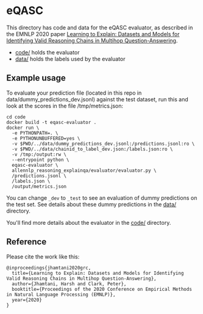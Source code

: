 # eQASC

This directory has code and data for the eQASC evaluator, as described in the EMNLP 2020 paper [Learning to Explain: Datasets and Models for Identifying Valid Reasoning Chains in Multihop Question-Answering](https://www.semanticscholar.org/paper/Learning-to-Explain%3A-Datasets-and-Models-for-Valid-Jhamtani-Clark/ebaebfefec9d5c21a4559a1a038743bd437d2f01).

* [code/](code/) holds the evaluator
* [data/](data/) holds the labels used by the evaluator

## Example usage

To evaluate your prediction file (located in this repo in data/dummy_predictions_dev.jsonl) against the
test dataset, run this and look at the scores in the file /tmp/metrics.json:

```
cd code
docker build -t eqasc-evaluator .
docker run \
  -e PYTHONPATH=. \
  -e PYTHONUNBUFFERED=yes \
  -v $PWD/../data/dummy_predictions_dev.jsonl:/predictions.jsonl:ro \
  -v $PWD/../data/chainid_to_label_dev.json:/labels.json:ro \
  -v /tmp:/output:rw \
  --entrypoint python \
  eqasc-evaluator \
  allennlp_reasoning_explainqa/evaluator/evaluator.py \
  /predictions.jsonl \
  /labels.json \
  /output/metrics.json
```

You can change `_dev` to `_test` to see an evaluation of dummy predictions on
the test set. See details about these dummy predictions in the [data/](data/)
directory.

You'll find more details about the evaluator in the [code/](code/) directory.

## Reference

Please cite the work like this:

```
@inproceedings{jhamtani2020grc,
  title={Learning to Explain: Datasets and Models for Identifying Valid Reasoning Chains in Multihop Question-Answering},
  author={Jhamtani, Harsh and Clark, Peter},
  booktitle={Proceedings of the 2020 Conference on Empirical Methods in Natural Language Processing (EMNLP)},
  year={2020}
}
```
